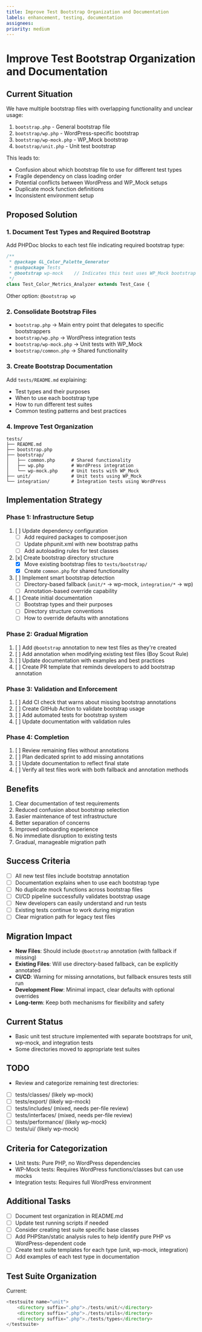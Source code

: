 ```yaml
---
title: Improve Test Bootstrap Organization and Documentation
labels: enhancement, testing, documentation
assignees:
priority: medium
---
```


# Improve Test Bootstrap Organization and Documentation

## Current Situation
We have multiple bootstrap files with overlapping functionality and unclear usage:
1. `bootstrap.php` - General bootstrap file
2. `bootstrap/wp.php` - WordPress-specific bootstrap
3. `bootstrap/wp-mock.php` - WP_Mock bootstrap
4. `bootstrap/unit.php` - Unit test bootstrap

This leads to:
- Confusion about which bootstrap file to use for different test types
- Fragile dependency on class loading order
- Potential conflicts between WordPress and WP_Mock setups
- Duplicate mock function definitions
- Inconsistent environment setup

## Proposed Solution

### 1. Document Test Types and Required Bootstrap
Add PHPDoc blocks to each test file indicating required bootstrap type:

```php
/**
 * @package GL_Color_Palette_Generator
 * @subpackage Tests
 * @bootstrap wp-mock    // Indicates this test uses WP_Mock bootstrap
 */
class Test_Color_Metrics_Analyzer extends Test_Case {
```
Other option: `@bootstrap wp`

### 2. Consolidate Bootstrap Files
- `bootstrap.php` → Main entry point that delegates to specific bootstrappers
- `bootstrap/wp.php` → WordPress integration tests
- `bootstrap/wp-mock.php` → Unit tests with WP_Mock
- `bootstrap/common.php` → Shared functionality

### 3. Create Bootstrap Documentation
Add `tests/README.md` explaining:
- Test types and their purposes
- When to use each bootstrap type
- How to run different test suites
- Common testing patterns and best practices

### 4. Improve Test Organization
```
tests/
├── README.md
├── bootstrap.php
├── bootstrap/
│   ├── common.php      # Shared functionality
│   ├── wp.php          # WordPress integration
│   └── wp-mock.php     # Unit tests with WP_Mock
├── unit/               # Unit tests using WP_Mock
└── integration/        # Integration tests using WordPress
```

## Implementation Strategy

### Phase 1: Infrastructure Setup
1. [ ] Update dependency configuration
   - [ ] Add required packages to composer.json
   - [ ] Update phpunit.xml with new bootstrap paths
   - [ ] Add autoloading rules for test classes
2. [x] Create bootstrap directory structure
   - [x] Move existing bootstrap files to `tests/bootstrap/`
   - [x] Create `common.php` for shared functionality
3. [ ] Implement smart bootstrap detection
   - [ ] Directory-based fallback (`unit/*` → wp-mock, `integration/*` → wp)
   - [ ] Annotation-based override capability
4. [ ] Create initial documentation
   - [ ] Bootstrap types and their purposes
   - [ ] Directory structure conventions
   - [ ] How to override defaults with annotations

### Phase 2: Gradual Migration
1. [ ] Add `@bootstrap` annotation to new test files as they're created
2. [ ] Add annotation when modifying existing test files (Boy Scout Rule)
3. [ ] Update documentation with examples and best practices
4. [ ] Create PR template that reminds developers to add bootstrap annotation

### Phase 3: Validation and Enforcement
1. [ ] Add CI check that warns about missing bootstrap annotations
2. [ ] Create GitHub Action to validate bootstrap usage
3. [ ] Add automated tests for bootstrap system
4. [ ] Update documentation with validation rules

### Phase 4: Completion
1. [ ] Review remaining files without annotations
2. [ ] Plan dedicated sprint to add missing annotations
3. [ ] Update documentation to reflect final state
4. [ ] Verify all test files work with both fallback and annotation methods

## Benefits

1. Clear documentation of test requirements
2. Reduced confusion about bootstrap selection
3. Easier maintenance of test infrastructure
4. Better separation of concerns
5. Improved onboarding experience
6. No immediate disruption to existing tests
7. Gradual, manageable migration path

## Success Criteria

- [ ] All new test files include bootstrap annotation
- [ ] Documentation explains when to use each bootstrap type
- [ ] No duplicate mock functions across bootstrap files
- [ ] CI/CD pipeline successfully validates bootstrap usage
- [ ] New developers can easily understand and run tests
- [ ] Existing tests continue to work during migration
- [ ] Clear migration path for legacy test files

## Migration Impact
- **New Files**: Should include `@bootstrap` annotation (with fallback if missing)
- **Existing Files**: Will use directory-based fallback, can be explicitly annotated
- **CI/CD**: Warning for missing annotations, but fallback ensures tests still run
- **Development Flow**: Minimal impact, clear defaults with optional overrides
- **Long-term**: Keep both mechanisms for flexibility and safety

## Current Status
- Basic unit test structure implemented with separate bootstraps for unit, wp-mock, and integration tests
- Some directories moved to appropriate test suites

## TODO
- Review and categorize remaining test directories:
- [ ] tests/classes/ (likely wp-mock)
- [ ] tests/export/ (likely wp-mock)
- [ ] tests/includes/ (mixed, needs per-file review)
- [ ] tests/interfaces/ (mixed, needs per-file review)
- [ ] tests/performance/ (likely wp-mock)
- [ ] tests/ui/ (likely wp-mock)

## Criteria for Categorization
- Unit tests: Pure PHP, no WordPress dependencies
- WP-Mock tests: Requires WordPress functions/classes but can use mocks
- Integration tests: Requires full WordPress environment

## Additional Tasks
- [ ] Document test organization in README.md
- [ ] Update test running scripts if needed
- [ ] Consider creating test suite specific base classes
- [ ] Add PHPStan/static analysis rules to help identify pure PHP vs WordPress-dependent code
- [ ] Create test suite templates for each type (unit, wp-mock, integration)
- [ ] Add examples of each test type in documentation

## Test Suite Organization
Current:
```php
<testsuite name="unit">
    <directory suffix=".php">./tests/unit/</directory>
    <directory suffix=".php">./tests/utils</directory>
    <directory suffix=".php">./tests/types</directory>
</testsuite>
```
